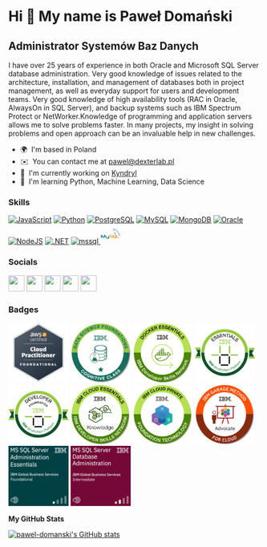 Hi 👋 My name is Paweł Domański
===============================

Administrator Systemów Baz Danych
---------------------------------

I have over 25 years of experience in both Oracle and Microsoft SQL Server database administration. Very good knowledge of issues related to the architecture, installation, and management of databases both in project management, as well as everyday support for users and development teams. Very good knowledge of high availability tools (RAC in Oracle, AlwaysOn in SQL Server), and backup systems such as IBM Spectrum Protect or NetWorker.Knowledge of programming and application servers allows me to solve problems faster. In many projects, my insight in solving problems and open approach can be an invaluable help in new challenges.

* 🌍  I'm based in Poland
* ✉️  You can contact me at [pawel@dexterlab.pl](mailto:pawel@dexterlab.pl)
* 🚀  I'm currently working on [Kyndryl](http://kyndryl.com)
* 🧠  I'm learning Python, Machine Learning, Data Science

### Skills


<p align="left">
<a href="https://developer.mozilla.org/en-US/docs/Web/JavaScript" target="_blank" rel="noreferrer"><img src="https://raw.githubusercontent.com/danielcranney/readme-generator/main/public/icons/skills/javascript-colored.svg" width="36" height="36" alt="JavaScript" /></a>
<a href="https://www.python.org/" target="_blank" rel="noreferrer"><img src="https://raw.githubusercontent.com/danielcranney/readme-generator/main/public/icons/skills/python-colored.svg" width="36" height="36" alt="Python" /></a>
<a href="https://www.postgresql.org/" target="_blank" rel="noreferrer"><img src="https://raw.githubusercontent.com/danielcranney/readme-generator/main/public/icons/skills/postgresql-colored.svg" width="36" height="36" alt="PostgreSQL" /></a>
<a href="https://www.mysql.com/" target="_blank" rel="noreferrer"><img src="https://raw.githubusercontent.com/danielcranney/readme-generator/main/public/icons/skills/mysql-colored.svg" width="36" height="36" alt="MySQL" /></a>
<a href="https://www.mongodb.com/" target="_blank" rel="noreferrer"><img src="https://raw.githubusercontent.com/danielcranney/readme-generator/main/public/icons/skills/mongodb-colored.svg" width="36" height="36" alt="MongoDB" /></a>
<a href="https://www.oracle.com/uk/index.html" target="_blank" rel="noreferrer"><img src="https://raw.githubusercontent.com/danielcranney/readme-generator/main/public/icons/skills/oracle-colored.svg" width="36" height="36" alt="Oracle" /></a>
<a href="https://nodejs.org/en/" target="_blank" rel="noreferrer"><img src="https://raw.githubusercontent.com/danielcranney/readme-generator/main/public/icons/skills/nodejs-colored.svg" width="36" height="36" alt="NodeJS" /></a>
<a href="https://dotnet.microsoft.com/en-us/" target="_blank" rel="noreferrer"><img src="https://raw.githubusercontent.com/danielcranney/readme-generator/main/public/icons/skills/dot-net-colored.svg" width="36" height="36" alt=".NET" /></a>
<a href="https://www.microsoft.com/en-us/sql-server" target="_blank" rel="noreferrer"> <img src="https://www.svgrepo.com/show/303229/microsoft-sql-server-logo.svg" alt="mssql" width="40" height="40"/> </a> <a href="https://www.mysql.com/" target="_blank" rel="noreferrer"> <img src="https://raw.githubusercontent.com/devicons/devicon/master/icons/mysql/mysql-original-wordmark.svg" alt="mysql" width="40" height="40"/> </a>
</p>


### Socials

<p align="left"> <a href="https://www.dev.to/pawel-domanski" target="_blank" rel="noreferrer"><img src="https://raw.githubusercontent.com/danielcranney/readme-generator/main/public/icons/socials/devdotto.svg" width="32" height="32" /></a> <a href="https://www.github.com/pawel-domanski" target="_blank" rel="noreferrer"><img src="https://raw.githubusercontent.com/danielcranney/readme-generator/main/public/icons/socials/github.svg" width="32" height="32" /></a> <a href="http://www.instagram.com/pw.domanski" target="_blank" rel="noreferrer"><img src="https://raw.githubusercontent.com/danielcranney/readme-generator/main/public/icons/socials/instagram.svg" width="32" height="32" /></a> <a href="https://www.linkedin.com/in/paweldomanski" target="_blank" rel="noreferrer"><img src="https://raw.githubusercontent.com/danielcranney/readme-generator/main/public/icons/socials/linkedin.svg" width="32" height="32" /></a> <a href="https://www.twitter.com/pdomansk" target="_blank" rel="noreferrer"><img src="https://raw.githubusercontent.com/danielcranney/readme-generator/main/public/icons/socials/twitter.svg" width="32" height="32" /></a></p>

### Badges

<img src="./badges/aws-certified-cloud-practitioner.png" width="120">
<img src="./badges/data-science-foundations-level-1.png" width="120">
<img src="./badges/docker-essentials-a-developer-introduction.png" width="120">
<img src="./badges/ibm-blockchain-essentials.png" width="120">
<img src="./badges/ibm-blockchain-foundation-developer.png" width="120">
<img src="./badges/ibm-cloud-essentials.png" width="120">
<img src="./badges/ibm-cloud-private-foundation-technology.png" width="120">
<img src="./badges/ibm-garage-method-for-cloud-advocate.png" width="120">
<img src="./badges/ms-sql-server-administration-essentials.png" width="120">
<img src="./badges/ms-sql-server-database-administration.png" width="120">



<b>My GitHub Stats</b>

<a href="http://www.github.com/pawel-domanski"><img src="https://github-readme-stats.vercel.app/api?username=pawel-domanski&show_icons=true&hide=&count_private=true&title_color=0891b2&text_color=ffffff&icon_color=0891b2&bg_color=1c1917&hide_border=true&show_icons=true" alt="pawel-domanski's GitHub stats" /></a>
